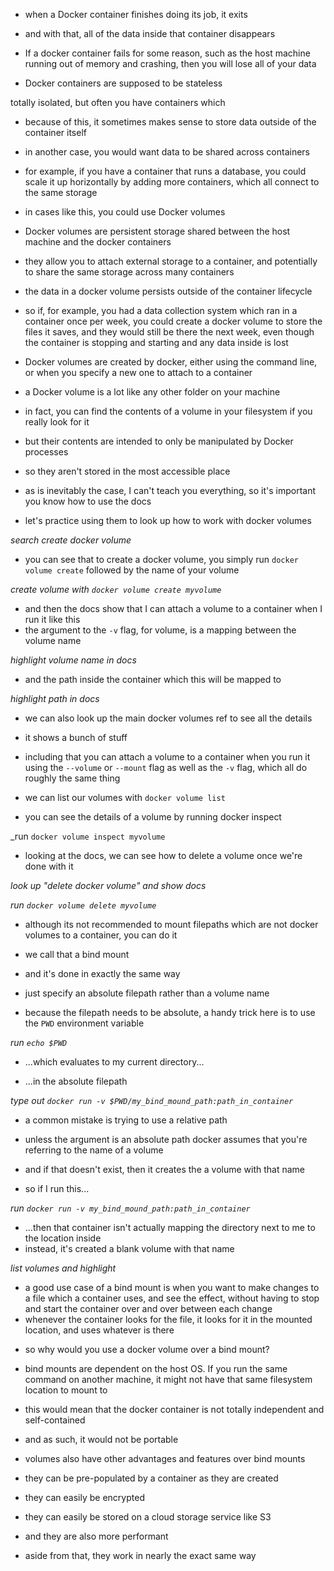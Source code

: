 <!-- MOTIVATION -->

- when a Docker container finishes doing its job, it exits
- and with that, all of the data inside that container disappears

- If a docker container fails for some reason, such as the host machine running out of memory and crashing, then you will lose all of your data

- Docker containers are supposed to be stateless

totally isolated, but often you have containers which

- because of this, it sometimes makes sense to store data outside of the container itself

- in another case, you would want data to be shared across containers
- for example, if you have a container that runs a database, you could scale it up horizontally by adding more containers, which all connect to the same storage

- in cases like this, you could use Docker volumes

<!-- WHAT ARE VOLUMES? -->

- Docker volumes are persistent storage shared between the host machine and the docker containers
- they allow you to attach external storage to a container, and potentially to share the same storage across many containers
- the data in a docker volume persists outside of the container lifecycle
- so if, for example, you had a data collection system which ran in a container once per week, you could create a docker volume to store the files it saves, and they would still be there the next week, even though the container is stopping and starting and any data inside is lost

- Docker volumes are created by docker, either using the command line, or when you specify a new one to attach to a container
- a Docker volume is a lot like any other folder on your machine
- in fact, you can find the contents of a volume in your filesystem if you really look for it
- but their contents are intended to only be manipulated by Docker processes
- so they aren't stored in the most accessible place

- as is inevitably the case, I can't teach you everything, so it's important you know how to use the docs
- let's practice using them to look up how to work with docker volumes

_search create docker volume_

<!-- CREATE VOLUME -->

- you can see that to create a docker volume, you simply run `docker volume create` followed by the name of your volume

_create volume with `docker volume create myvolume`_

- and then the docs show that I can attach a volume to a container when I run it like this
- the argument to the `-v` flag, for volume, is a mapping between the volume name

_highlight volume name in docs_

- and the path inside the container which this will be mapped to

_highlight path in docs_

- we can also look up the main docker volumes ref to see all the details

- it shows a bunch of stuff
- including that you can attach a volume to a container when you run it using the `--volume` or `--mount` flag as well as the `-v` flag, which all do roughly the same thing

<!-- LIST VOLUMES -->

- we can list our volumes with `docker volume list`

<!-- INSPECT A VOLUME -->

- you can see the details of a volume by running docker inspect

\_run `docker volume inspect myvolume`

<!-- DELETE A VOLUME -->

- looking at the docs, we can see how to delete a volume once we're done with it

_look up "delete docker volume" and show docs_

_run `docker volume delete myvolume`_

<!-- BIND MOUNTS -->

- although its not recommended to mount filepaths which are not docker volumes to a container, you can do it
- we call that a bind mount
- and it's done in exactly the same way
- just specify an absolute filepath rather than a volume name

- because the filepath needs to be absolute, a handy trick here is to use the `PWD` environment variable

_run `echo $PWD`_

- ...which evaluates to my current directory...

- ...in the absolute filepath

_type out `docker run -v $PWD/my_bind_mound_path:path_in_container`_

- a common mistake is trying to use a relative path
- unless the argument is an absolute path docker assumes that you're referring to the name of a volume
- and if that doesn't exist, then it creates the a volume with that name

- so if I run this...

_run `docker run -v my_bind_mound_path:path_in_container`_

- ...then that container isn't actually mapping the directory next to me to the location inside
- instead, it's created a blank volume with that name

_list volumes and highlight_

- a good use case of a bind mount is when you want to make changes to a file which a container uses, and see the effect, without having to stop and start the container over and over between each change
- whenever the container looks for the file, it looks for it in the mounted location, and uses whatever is there

<!-- BIND MOUNT VS VOLUMES -->

- so why would you use a docker volume over a bind mount?

- bind mounts are dependent on the host OS. If you run the same command on another machine, it might not have that same filesystem location to mount to
- this would mean that the docker container is not totally independent and self-contained
- and as such, it would not be portable

- volumes also have other advantages and features over bind mounts
- they can be pre-populated by a container as they are created
- they can easily be encrypted
- they can easily be stored on a cloud storage service like S3
- and they are also more performant
- aside from that, they work in nearly the exact same way
